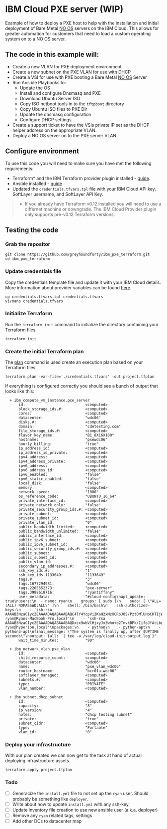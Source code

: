 # IBM Cloud PXE server (WIP)
Example of how to deploy a PXE host to help with the installation and initial deployment of Bare Metal [NO OS](https://cloud.ibm.com/docs/bare-metal?topic=bare-metal-bm-no-os) servers on the IBM Cloud. This allows for greater automation for customers that need to load a custom operating system on to a NO OS server. 

## The code in this example will:
 - Create a new VLAN for PXE deployment environment
 - Create a new subnet on the PXE VLAN for use with DHCP
 - Create a VSI for use with PXE booting a Bare Metal [NO OS](https://cloud.ibm.com/docs/bare-metal?topic=bare-metal-bm-no-os) Server
 - Run Ansible Playbooks to:
    - Update the OS
    - Install and configure Dnsmasq and PXE
    - Download Ubuntu Server ISO
    - Copy ISO netboot tools in to the `tftpboot` directory
    - Copy Ubuntu ISO files to PXE Dir
    - Update the dnsmasq configuration 
    - Configure DHCP settings 
 - Create a support ticket to have the VSIs private IP set as the DHCP helper address on the appropriate VLAN. 
 - Deploy a NO OS server on to the PXE server VLAN.

## Configure environment
To use this code you will need to make sure you have met the following requirements:

 - Terraform* and the IBM Terraform provider plugin installed - [guide](https://cloud.ibm.com/docs/terraform?topic=terraform-getting-started#install).
 - Ansible installed - [guide](https://docs.ansible.com/ansible/latest/installation_guide/intro_installation.html) 
 - Updated the `credentials.tfvars.tpl` file with your IBM Cloud API key, SoftLayer username, and SoftLayer API Key.

> * If you already have Terraform v0.12 installed you will need to use a differnet machine or downgrade. The IBM Cloud Provider plugin only supports pre-v0.12 Terraform versions. 

## Testing the code

### Grab the repositor

```
git clone https://github.com/greyhoundforty/ibm_pxe_terraform.git
cd ibm_pxe_terraform
```

### Update credentials file

Copy the credentials template file and update it with your IBM Cloud details. More information about provider variables can be found [here](https://ibm-cloud.github.io/tf-ibm-docs/#authentication).

```
cp credentials.tfvars.tpl credentials.tfvars
vi/nano credentials.tfvars
```

### Initialize Terraform
Run the `terraform init` command to initialize the directory containing your Terraform files. 

```
terraform init
```

### Create the initial Terraform plan
The [plan](https://www.terraform.io/docs/commands/plan.html) command is used create an execution plan based on your Terraform files. 

```
terraform plan -var-file='./credentials.tfvars' -out project.tfplan
```

If everything is configured correctly you should see a bunch of output that looks like this:

```
  + ibm_compute_vm_instance.pxe_server
      id:                           <computed>
      block_storage_ids.#:          <computed>
      cores:                        <computed>
      datacenter:                   "wdc06"
      disks.#:                      <computed>
      domain:                       "cdetesting.com"
      file_storage_ids.#:           <computed>
      flavor_key_name:              "B1_8X16X100"
      hostname:                     "pxewdc06"
      hourly_billing:               "true"
      ip_address_id:                <computed>
      ip_address_id_private:        <computed>
      ipv4_address:                 <computed>
      ipv4_address_private:         <computed>
      ipv6_address:                 <computed>
      ipv6_address_id:              <computed>
      ipv6_enabled:                 "false"
      ipv6_static_enabled:          "false"
      local_disk:                   "false"
      memory:                       <computed>
      network_speed:                "1000"
      os_reference_code:            "UBUNTU_16_64"
      private_interface_id:         <computed>
      private_network_only:         "false"
      private_security_group_ids.#: <computed>
      private_subnet:               <computed>
      private_subnet_id:            <computed>
      private_vlan_id:              "0"
      public_bandwidth_limited:     <computed>
      public_bandwidth_unlimited:   "false"
      public_interface_id:          <computed>
      public_ipv6_subnet:           <computed>
      public_ipv6_subnet_id:        <computed>
      public_security_group_ids.#:  <computed>
      public_subnet:                <computed>
      public_subnet_id:             <computed>
      public_vlan_id:               <computed>
      secondary_ip_addresses.#:     <computed>
      ssh_key_ids.#:                "1"
      ssh_key_ids.1133649:          "1133649"
      tags.#:                       "3"
      tags.1677294981:              "wdc06"
      tags.2205552373:              "pxe-server"
      tags.3988618716:              "ryantiffany"
      user_metadata:                "#cloud-config\napt_update: true\nusers:\n  - name: ryan\n    groups: [ sudo ]\n    sudo: [ \"ALL=(ALL) NOPASSWD:ALL\" ]\n    shell: /bin/bash\n    ssh-authorized-keys:\n    - 'ssh-rsa AAAAB3NzaC1yc2EAAAADAQABAAABAQC4lY4YcpVi2KaH2xMzXCRbJ0S/PztQMlUHoCKTIjWEybREpfntD0hhaaKIUw8UUR4324mA5JVpBzlGyMusKFlVmbaMjkfNZpUyqR4OW4zcTEXXnowbD6FZpfMejPJl9WLD5Pmt88TM4NfqOhsqmInXj3X6iBpBdZ94bWLfFrNOYNqCInL3t91Ks3DHbD8MbwMJ4itPb6m3RAEkvVc1ImEo9NVpMKuSbyjbiQTuDHsLajCGOI6tf4IgZw2MIq9QnfklhxHfswTfjpN3hVhJgAtSwjbicXzn0gKGoxQvqK0mLtzMMe0/12pspT7b7Pwg6Boygat1PS1CryHJmCfdy0xf ryan@Ryans-MacBook-Pro.local'\n    - 'ssh-rsa AAAAB3NzaC1yc2EAAAADAQABAAABAQDxcx9wbVCHjxyJxZwho+o2TnvkBPk/IifoJfAcLbgtO7QAI8EWB2p4eDtlPo2zAoTfSPS9TiCUUffBcXwpFLKLR2vvht5+Me4pozqTl9fDbWOWmfNWN8dLHR1oruZm+kYLL0CPt99KHXtYQnxsYfFzu37ZVOrzT6MNzfk7aYwojDOni6jt9F+HjdXr+6d4QUjBVRmdUAUcxUjgCh1efj7Q6NAXOFUP/oAHRJsfmYKLH3YvsjFy7OT67DSDoMEldHHOL9EWmQcQtOLY+H/HJYl+87jINJ4AZB5D4Tozi7QLN6tvoIhTPZHwWAyg4HasE3VFjwBlIunEnFkmMxolJfLp ryan@hyperion.local'\npackages:\n    - python\n    - python-apt\n    - python3-apt\nfinal_message: \"The system is finally up, after $UPTIME seconds\"\noutput: {all: '| tee -a /var/log/cloud-init-output.log'}"
      wait_time_minutes:            "90"

  + ibm_network_vlan.pxe_vlan
      id:                           <computed>
      child_resource_count:         <computed>
      datacenter:                   "wdc06"
      name:                         "pxe_vlan_wdc06"
      router_hostname:              "bcr01a.wdc06"
      softlayer_managed:            <computed>
      subnets.#:                    <computed>
      type:                         "PRIVATE"
      vlan_number:                  <computed>

  + ibm_subnet.dhcp_subnet
      id:                           <computed>
      capacity:                     "8"
      ip_version:                   "4"
      notes:                        "dhcp testing subnet"
      private:                      "true"
      subnet_cidr:                  <computed>
      type:                         "Portable"
      vlan_id:                      "0"
```

### Deploy your infrastructure
With our plan created we can now get to the task at hand of actual deploying infrastructure assets. 

```
terraform apply project.tfplan
```

### Todo
 - [ ] Generacize the `install.yml` file to not set up the `ryan` user. Should probably be something like `deployer`.
 - [ ] Write about how to update `install.yml` with any ssh-key. 
 - [ ] Update inventory file creation to use new ansible user (a.k.a. deployer)
 - [ ] Remove any `ryan` related tags, settings
 - [ ] Add other DCs to datacenter map
